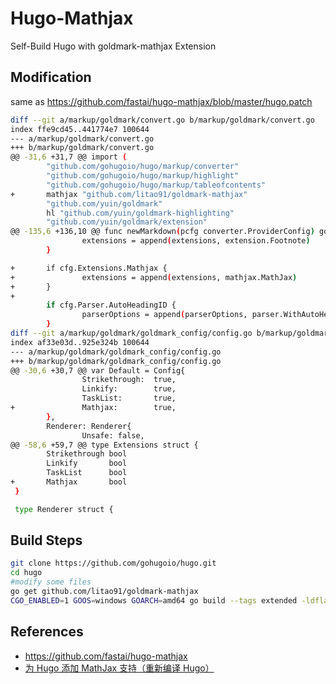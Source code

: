 # Hugo-Mathjax
Self-Build Hugo with goldmark-mathjax Extension

## Modification

same as <https://github.com/fastai/hugo-mathjax/blob/master/hugo.patch>

```sh
diff --git a/markup/goldmark/convert.go b/markup/goldmark/convert.go
index ffe9cd45..441774e7 100644
--- a/markup/goldmark/convert.go
+++ b/markup/goldmark/convert.go
@@ -31,6 +31,7 @@ import (
        "github.com/gohugoio/hugo/markup/converter"
        "github.com/gohugoio/hugo/markup/highlight"
        "github.com/gohugoio/hugo/markup/tableofcontents"
+       mathjax "github.com/litao91/goldmark-mathjax"
        "github.com/yuin/goldmark"
        hl "github.com/yuin/goldmark-highlighting"
        "github.com/yuin/goldmark/extension"
@@ -135,6 +136,10 @@ func newMarkdown(pcfg converter.ProviderConfig) goldmark.Markdown {
                extensions = append(extensions, extension.Footnote)
        }

+       if cfg.Extensions.Mathjax {
+               extensions = append(extensions, mathjax.MathJax)
+       }
+
        if cfg.Parser.AutoHeadingID {
                parserOptions = append(parserOptions, parser.WithAutoHeadingID())
        }
diff --git a/markup/goldmark/goldmark_config/config.go b/markup/goldmark/goldmark_config/config.go
index af33e03d..925e324b 100644
--- a/markup/goldmark/goldmark_config/config.go
+++ b/markup/goldmark/goldmark_config/config.go
@@ -30,6 +30,7 @@ var Default = Config{
                Strikethrough:  true,
                Linkify:        true,
                TaskList:       true,
+               Mathjax:        true,
        },
        Renderer: Renderer{
                Unsafe: false,
@@ -58,6 +59,7 @@ type Extensions struct {
        Strikethrough bool
        Linkify       bool
        TaskList      bool
+       Mathjax       bool
 }

 type Renderer struct {
```

## Build Steps

```sh
git clone https://github.com/gohugoio/hugo.git
cd hugo
#modify some files
go get github.com/litao91/goldmark-mathjax
CGO_ENABLED=1 GOOS=windows GOARCH=amd64 go build --tags extended -ldflags="-s -w"
```

## References

- <https://github.com/fastai/hugo-mathjax>
- [为 Hugo 添加 MathJax 支持（重新编译 Hugo）](https://1024th.github.io/blog/2021/04/add-mathjax-support-for-hugo/)
